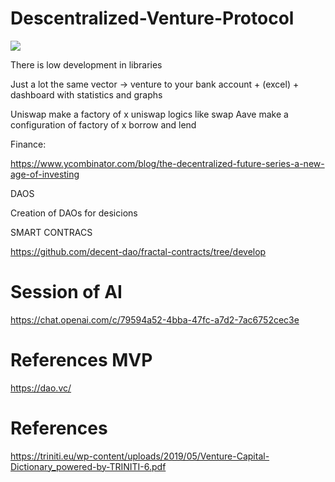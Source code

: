 # Descentralized-Venture-Protocol

![](https://i.ibb.co/MRnR3P3/Screenshot-2023-05-31-at-14-26-11.png)

There is low development in libraries 

Just a lot the same vector -> venture to your bank account + (excel) + dashboard with statistics and graphs

Uniswap make a factory of x uniswap logics like swap
Aave make a configuration of factory of x borrow and lend

Finance:

https://www.ycombinator.com/blog/the-decentralized-future-series-a-new-age-of-investing




DAOS



Creation of DAOs for desicions

SMART CONTRACS

https://github.com/decent-dao/fractal-contracts/tree/develop


# Session of AI 

https://chat.openai.com/c/79594a52-4bba-47fc-a7d2-7ac6752cec3e

# References MVP

https://dao.vc/


# References

https://triniti.eu/wp-content/uploads/2019/05/Venture-Capital-Dictionary_powered-by-TRINITI-6.pdf


